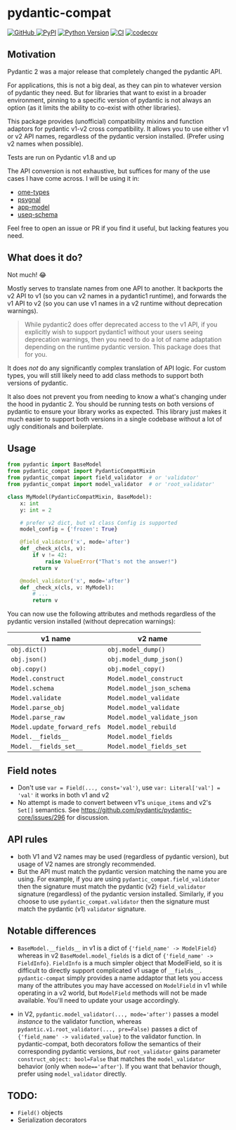 # pydantic-compat

[![GitHub](https://img.shields.io/github/license/tlambert03/pydantic-compat)
](https://github.com/tlambert03/pydantic-compat/raw/main/LICENSE)
[![PyPI](https://img.shields.io/pypi/v/pydantic-compat.svg?color=green)](https://pypi.org/project/pydantic-compat)
[![Python Version](https://img.shields.io/pypi/pyversions/pydantic-compat.svg?color=green)](https://python.org)
[![CI](https://github.com/tlambert03/pydantic-compat/actions/workflows/ci.yml/badge.svg)](https://github.com/tlambert03/pydantic-compat/actions/workflows/ci.yml)
[![codecov](https://codecov.io/gh/tlambert03/pydantic-compat/branch/main/graph/badge.svg)](https://codecov.io/gh/tlambert03/pydantic-compat)

## Motivation

Pydantic 2 was a major release that completely changed the pydantic API.

For applications, this is not a big deal, as they can pin to whatever version of
pydantic they need. But for libraries that want to exist in a broader
environment, pinning to a specific version of pydantic is not always an option
(as it limits the ability to co-exist with other libraries).

This package provides (unofficial) compatibility mixins and function adaptors for pydantic
v1-v2 cross compatibility. It allows you to use either v1 or v2 API names,
regardless of the pydantic version installed. (Prefer using v2 names when possible).

Tests are run on Pydantic v1.8 and up

The API conversion is not exhaustive, but suffices for many of the use cases
I have come across. I will be using it in:

- [ome-types](https://github.com/tlambert03/ome-types)
- [psygnal](https://github.com/pyapp-kit/psygnal)
- [app-model](https://github.com/pyapp-kit/app-model)
- [useq-schema](https://github.com/pymmcore-plus/useq-schema)

Feel free to open an issue or PR if you find it useful, but lacking features
you need.

## What does it do?

Not much! :joy:

Mostly serves to translate names from one API to another. It backports
the v2 API to v1 (so you can v2 names in a pydantic1 runtime),
and forwards the v1 API to v2 (so you can use v1 names in a v2 runtime
without deprecation warnings).

> While pydantic2 does offer deprecated access to the v1 API, if you explicitly
> wish to support pydantic1 without your users seeing deprecation warnings,
> then you need to do a lot of name adaptation depending on the runtime
> pydantic version. This package does that for you.

It does _not_ do any significantly complex translation of API logic.
For custom types, you will still likely need to add class methods to
support both versions of pydantic.

It also does not prevent you from needing to know a what's changing
under the hood in pydantic 2. You should be running tests on both
versions of pydantic to ensure your library works as expected. This
library just makes it much easier to support both versions in a single
codebase without a lot of ugly conditionals and boilerplate.

## Usage

```py
from pydantic import BaseModel
from pydantic_compat import PydanticCompatMixin
from pydantic_compat import field_validator  # or 'validator'
from pydantic_compat import model_validator  # or 'root_validator'

class MyModel(PydanticCompatMixin, BaseModel):
    x: int
    y: int = 2

    # prefer v2 dict, but v1 class Config is supported
    model_config = {'frozen': True}

    @field_validator('x', mode='after')
    def _check_x(cls, v):
        if v != 42:
            raise ValueError("That's not the answer!")
        return v

    @model_validator('x', mode='after')
    def _check_x(cls, v: MyModel):
        # ...
        return v
```

You can now use the following attributes and methods regardless of the
pydantic version installed (without deprecation warnings):

| v1 name                     | v2 name                     |
| --------------------------- | --------------------------- |
| `obj.dict()`                | `obj.model_dump()`          |
| `obj.json()`                | `obj.model_dump_json()`     |
| `obj.copy()`                | `obj.model_copy()`          |
| `Model.construct`           | `Model.model_construct`     |
| `Model.schema`              | `Model.model_json_schema`   |
| `Model.validate`            | `Model.model_validate`      |
| `Model.parse_obj`           | `Model.model_validate`      |
| `Model.parse_raw`           | `Model.model_validate_json` |
| `Model.update_forward_refs` | `Model.model_rebuild`       |
| `Model.__fields__`          | `Model.model_fields`        |
| `Model.__fields_set__`      | `Model.model_fields_set`    |

## Field notes

- Don't use `var = Field(..., const='val')`, use `var: Literal['val'] = 'val'`
  it works in both v1 and v2
- No attempt is made to convert between v1's `unique_items` and v2's `Set[]`
  semantics. See <https://github.com/pydantic/pydantic-core/issues/296> for
  discussion.

## API rules

- both V1 and V2 names may be used (regardless of pydantic version), but
  usage of V2 names are strongly recommended.
- But the API must match the pydantic version matching the name you are using.
  For example, if you are using `pydantic_compat.field_validator` then the
  signature must match the pydantic (v2) `field_validator` signature (regardless)
  of the pydantic version installed. Similarly, if you choose to use
  `pydantic_compat.validator` then the signature must match the pydantic
  (v1) `validator` signature.

## Notable differences

- `BaseModel.__fields__` in v1 is a dict of `{'field_name' -> ModelField}`
  whereas in v2 `BaseModel.model_fields` is a dict of `{'field_name' ->
FieldInfo}`. `FieldInfo` is a much simpler object that ModelField, so it is
  difficult to directly support complicated v1 usage of `__fields__`.
  `pydantic-compat` simply provides a name addaptor that lets you access many of
  the attributes you may have accessed on `ModelField` in v1 while operating in
  a v2 world, but `ModelField` methods will not be made available. You'll need
  to update your usage accordingly.

- in V2, `pydantic.model_validator(..., mode='after')` passes a model _instance_
  to the validator function, whereas `pydantic.v1.root_validator(...,
pre=False)` passes a dict of `{'field_name' -> validated_value}` to the
  validator function. In pydantic-compat, both decorators follow the semantics
  of their corresponding pydantic versions, _but_ `root_validator` gains
  parameter `construct_object: bool=False` that matches the `model_validator`
  behavior (only when `mode=='after'`). If you want that behavior though, prefer
  using `model_validator` directly.

## TODO:

- `Field()` objects
- Serialization decorators
